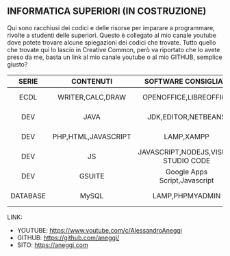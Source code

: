 ## INFORMATICA SUPERIORI (IN COSTRUZIONE)

Qui sono racchiusi dei codici e delle risorse per imparare a programmare, rivolte a studenti delle superiori. Questo è collegato al mio canale youtube dove potete trovare alcune spiegazioni dei codici che trovate.
Tutto quello che trovate qui lo lascio in Creative Common, però va riportato che lo avete preso da me, basta un link al mio canale youtube o al mio GITHUB, semplice giusto?

| SERIE | CONTENUTI | SOFTWARE CONSIGLIATI | VIDEO |
| :---: | :---: | :---: | :---: |
| ECDL | WRITER,CALC,DRAW | OPENOFFICE,LIBREOFFICE | In preparazione |
| DEV | JAVA | JDK,EDITOR,NETBEANS | In preparazione |
| DEV | PHP,HTML,JAVASCRIPT | LAMP,XAMPP | In preparazione |
| DEV | JS | JAVASCRIPT,NODEJS,VISUAL STUDIO CODE | In preparazione |
| DEV | GSUITE | Google Apps Script,Javascript | In preparazione |
| DATABASE | MySQL | LAMP,PHPMYADMIN | In preparazione |




LINK:
* YOUTUBE: https://www.youtube.com/c/AlessandroAneggi
* GITHUB: https://github.com/aneggi/
* SITO: https://aneggi.com

